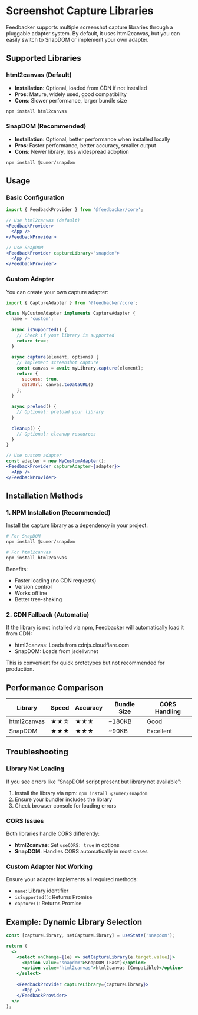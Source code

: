# Screenshot Capture Libraries

Feedbacker supports multiple screenshot capture libraries through a pluggable adapter system. By default, it uses html2canvas, but you can easily switch to SnapDOM or implement your own adapter.

## Supported Libraries

### html2canvas (Default)
- **Installation**: Optional, loaded from CDN if not installed
- **Pros**: Mature, widely used, good compatibility
- **Cons**: Slower performance, larger bundle size

```bash
npm install html2canvas
```

### SnapDOM (Recommended)
- **Installation**: Optional, better performance when installed locally
- **Pros**: Faster performance, better accuracy, smaller output
- **Cons**: Newer library, less widespread adoption

```bash
npm install @zumer/snapdom
```

## Usage

### Basic Configuration

```jsx
import { FeedbackProvider } from '@feedbacker/core';

// Use html2canvas (default)
<FeedbackProvider>
  <App />
</FeedbackProvider>

// Use SnapDOM
<FeedbackProvider captureLibrary="snapdom">
  <App />
</FeedbackProvider>
```

### Custom Adapter

You can create your own capture adapter:

```jsx
import { CaptureAdapter } from '@feedbacker/core';

class MyCustomAdapter implements CaptureAdapter {
  name = 'custom';
  
  async isSupported() {
    // Check if your library is supported
    return true;
  }
  
  async capture(element, options) {
    // Implement screenshot capture
    const canvas = await myLibrary.capture(element);
    return {
      success: true,
      dataUrl: canvas.toDataURL()
    };
  }
  
  async preload() {
    // Optional: preload your library
  }
  
  cleanup() {
    // Optional: cleanup resources
  }
}

// Use custom adapter
const adapter = new MyCustomAdapter();
<FeedbackProvider captureAdapter={adapter}>
  <App />
</FeedbackProvider>
```

## Installation Methods

### 1. NPM Installation (Recommended)
Install the capture library as a dependency in your project:

```bash
# For SnapDOM
npm install @zumer/snapdom

# For html2canvas
npm install html2canvas
```

Benefits:
- Faster loading (no CDN requests)
- Version control
- Works offline
- Better tree-shaking

### 2. CDN Fallback (Automatic)
If the library is not installed via npm, Feedbacker will automatically load it from CDN:
- html2canvas: Loads from cdnjs.cloudflare.com
- SnapDOM: Loads from jsdelivr.net

This is convenient for quick prototypes but not recommended for production.

## Performance Comparison

| Library | Speed | Accuracy | Bundle Size | CORS Handling |
|---------|-------|----------|-------------|---------------|
| html2canvas | ★★☆ | ★★★ | ~180KB | Good |
| SnapDOM | ★★★ | ★★★ | ~90KB | Excellent |

## Troubleshooting

### Library Not Loading
If you see errors like "SnapDOM script present but library not available":
1. Install the library via npm: `npm install @zumer/snapdom`
2. Ensure your bundler includes the library
3. Check browser console for loading errors

### CORS Issues
Both libraries handle CORS differently:
- **html2canvas**: Set `useCORS: true` in options
- **SnapDOM**: Handles CORS automatically in most cases

### Custom Adapter Not Working
Ensure your adapter implements all required methods:
- `name`: Library identifier
- `isSupported()`: Returns Promise<boolean>
- `capture()`: Returns Promise<CaptureResult>

## Example: Dynamic Library Selection

```jsx
const [captureLibrary, setCaptureLibrary] = useState('snapdom');

return (
  <>
    <select onChange={(e) => setCaptureLibrary(e.target.value)}>
      <option value="snapdom">SnapDOM (Fast)</option>
      <option value="html2canvas">html2canvas (Compatible)</option>
    </select>
    
    <FeedbackProvider captureLibrary={captureLibrary}>
      <App />
    </FeedbackProvider>
  </>
);
```